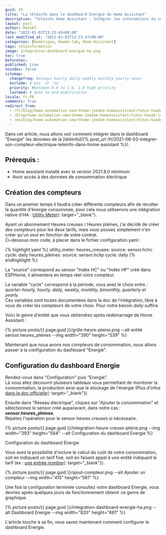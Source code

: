 ```yaml
---
guid: 25
title: "La téléinfo dans le dashboard Energie de Home Assistant"
description: "Teleinfo Home Assistant : Intégrer les informations du compteurs électrique dans le dashboard Energie dans HA"
layout: post
author: Math67
date: "2022-01-03T13:23:45+00:00"
last_modified_at: "2022-01-03T13:23:47+00:00"
categories: [Domotique, Haade-lab, Home-Assistant]
tags: téléinformation
image: integration-dashboard-energie-ha.png
toc: true
beforetoc:
published: true
noindex: false
sitemap:
  changefreq: #always hourly daily weekly monthly yearly never
  exclude: #'yes' or 'no'
  priority: #between 0.0 to 1.0, 1.0 high priority
  lastmod: # date to end modification
locale: fr_FR
comments: true
redirect_from:
  - /fr/blog/home-automation-smarthome-jeedom-homeassistant/tutos-haade-lab/home-assistant/integrer-la-teleinfo-au-dashboard-energie-dans-home-assistant/
  - /blog/home-automation-smarthome-jeedom-homeassistant/tutos-haade-lab/home-assistant/integrer-la-teleinfo-au-dashboard-energie-dans-home-assistant/
  - /en/blog/home-automation-smarthome-jeedom-homeassistant/tutos-haade-lab/home-assistant/integrer-la-teleinfo-au-dashboard-energie-dans-home-assistant/
---
```



Dans cet article, nous allons voir comment intégrer dans le dashboard "Energie" les données de la [téléinfo]({% post_url /fr/2021-08-03-integrer-son-compteur-electrique-teleinfo-dans-home-assistant %}).

## Prérequis :

- Home assistant installé avec la version 2021.8.0 minimum
- Avoir accès à des données de consommation électrique

## Création des compteurs
Dans un premier temps il faudra créer différents compteurs afin de récolter la quantité d'énergie consommée, pour cela nous utiliserons une intégration native d'HA : [Utility Meter](https://www.home-assistant.io/integrations/utility_meter/){: target="_blank"}.

Ayant un abonnement Heures creuses / Heures pleines, j'ai décidé de créer des compteurs pour les deux tarifs, mais vous pouvez simplement n'en créer qu'un seul en fonction de votre contrat.  
Ci-dessous mon code, à placer dans le fichier configuration.yaml :

{% highlight yaml %}
utility_meter:
  heures_creuses:
    source: sensor.hchc
    cycle: daily
  heures_pleines:
    source: sensor.hchp
    cycle: daily
{% endhighlight %}

La "source" correspond au sensor "Index HC" ou "Index HP" créé dans ESPHome, il alimentera en temps réel votre compteur.  

La variable "cycle" correspond à la période, vous avez le choix entre : _quarter-hourly, hourly, daily, weekly, monthly, bimonthly, quarterly_ et _yearly_.  
Ces variables sont toutes documentées dans la doc de l'intégration, libre à vous de créer les compteurs de votre choix. Pour notre besoin _daily_ suffira.

Voici le genre d'entité que vous obtiendrez après redémarrage de Home Assistant :

{% picture posts/{{ page.guid }}/grille-heure-pleine.png --alt entité sensor.heures\_pleines --img width="390" height="539" %}

Maintenant que nous avons nos compteurs de consommation, nous allons passer à la configuration du dashboard "Energie".

## Configuration du dashboard Energie

Rendez-vous dans "Configuration" puis "Energie".  
Là vous allez découvrir plusieurs tableaux vous permettant de monitorer la consommation, la production ainsi que le stockage de l'énergie (Plus d'infos [dans la doc officielle](https://www.home-assistant.io/docs/energy/electricity-grid/){: target="_blank"}).


Ensuite dans "Réseau électrique", cliquez sur "Ajouter la consommation" et sélectionnez le sensor créé auparavant, dans notre cas : **sensor.heures\_pleines**.  
Répétez l'opération pour le sensor heures creuses si nécessaire.  

{% picture posts/{{ page.guid }}/integration-heure-creuse-pleine.png --img width="393" height="564" --alt Configuration du dashboard Energie %}

Configuration du dashboard Energie

Vous avez la possibilité d'inclure le calcul du coût de votre consommation, soit en indiquant un tarif fixe, soit en faisant appel à une entité indiquant le tarif (ex : [une entrée nombre](https://www.home-assistant.io/integrations/input_number/){: target="_blank"}).

{% picture posts/{{ page.guid }}/ajout-compteur.png --alt Ajouter un compteur --img width="415" height="561" %}

Une fois la configuration terminée consultez votre dashboard Energie, vous devriez après quelques jours de fonctionnement obtenir ce genre de graphique.

{% picture posts/{{ page.guid }}/integration-dashboard-energie-ha.png --alt Dashboard Energie --img width="820" height="461" %}

L'article touche à sa fin, vous savez maintenant comment configurer le dashboard Energie.
